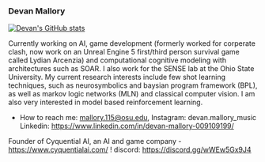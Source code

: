 ### Devan Mallory

<!--
**dman82499/dman82499** is a ✨ _special_ ✨ repository because its `README.md` (this file) appears on your GitHub profile.
!-->
[![Devan's GitHub stats](https://github-readme-stats.vercel.app/api?username=dman82499&count_private=true)](https://github.com/anuraghazra/github-readme-stats)


Currently working on AI, game development (formerly worked for corperate clash, now work on an Unreal Engine 5 first/third person survival game called Lydian Arcenzia) and computational cognitive modeling with architectures such as SOAR. I also work for the SENSE lab at the Ohio State University. My current research interests include few shot learning techniques, such as neurosymbolics and baysian program framework (BPL), as well as markov logic networks (MLN) and classical computer vision. I am also very interested in model based reinforcement learning.

- How to reach me: mallory.115@osu.edu, Instagram: devan.mallory_music Linkedin: https://www.linkedin.com/in/devan-mallory-009109199/ 

Founder of Cyquential AI, an AI and game company - https://www.cyquentialai.com/ !
discord: https://discord.gg/wWEw5Gx9J4

